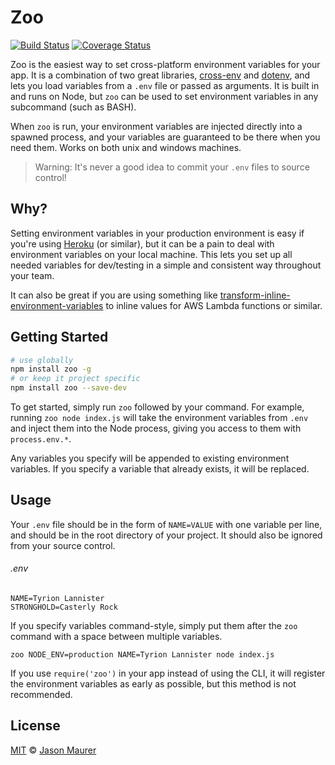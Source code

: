 # Zoo

[![Build Status](https://travis-ci.org/jsonmaur/zoo.svg?branch=master)](https://travis-ci.org/jsonmaur/zoo)
[![Coverage Status](https://coveralls.io/repos/github/jsonmaur/zoo/badge.svg?branch=master)](https://coveralls.io/github/jsonmaur/zoo?branch=master)

Zoo is the easiest way to set cross-platform environment variables for your app. It is a combination of two great libraries, [cross-env](https://github.com/kentcdodds/cross-env) and [dotenv](https://github.com/motdotla/dotenv), and lets you load variables from a `.env` file or passed as arguments. It is built in and runs on Node, but `zoo` can be used to set environment variables in any subcommand (such as BASH).

When `zoo` is run, your environment variables are injected directly into a spawned process, and your variables are guaranteed to be there when you need them. Works on both unix and windows machines.

> Warning: It's never a good idea to commit your `.env` files to source control!

## Why?

Setting environment variables in your production environment is easy if you're using [Heroku](https://www.heroku.com) (or similar), but it can be a pain to deal with environment variables on your local machine. This lets you set up all needed variables for dev/testing in a simple and consistent way throughout your team.

It can also be great if you are using something like [transform-inline-environment-variables](https://babeljs.io/docs/plugins/transform-inline-environment-variables)  to inline values for AWS Lambda functions or similar.

## Getting Started

```bash
# use globally
npm install zoo -g
# or keep it project specific
npm install zoo --save-dev
```

To get started, simply run `zoo` followed by your command. For example, running `zoo node index.js` will take the environment variables from `.env` and inject them into the Node process, giving you access to them with `process.env.*`.

Any variables you specify will be appended to existing environment variables. If you specify a variable that already exists, it will be replaced.

## Usage

Your `.env` file should be in the form of `NAME=VALUE` with one variable per line, and should be in the root directory of your project. It should also be ignored from your source control.

###### .env
```
NAME=Tyrion Lannister
STRONGHOLD=Casterly Rock
```

If you specify variables command-style, simply put them after the `zoo` command with a space between multiple variables.

```
zoo NODE_ENV=production NAME=Tyrion Lannister node index.js
```

If you use `require('zoo')` in your app instead of using the CLI, it will register the environment variables as early as possible, but this method is not recommended.

<a name="license"></a>
## License

[MIT](LICENSE) © [Jason Maurer](http://maur.co)
